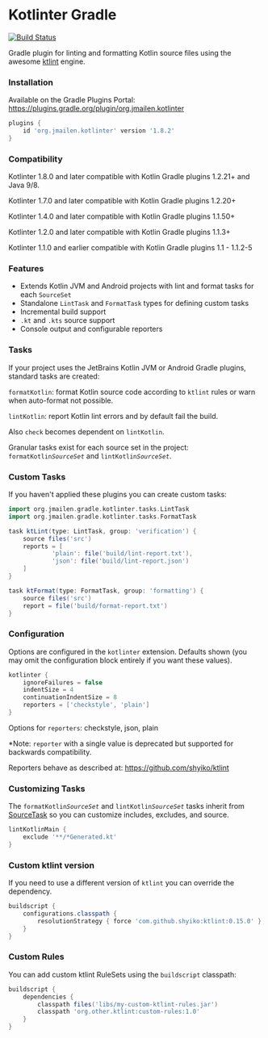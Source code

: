 # Kotlinter Gradle

[![Build Status](https://api.travis-ci.org/jeremymailen/kotlinter-gradle.svg?branch=master)](https://travis-ci.org/jeremymailen/kotlinter-gradle)

Gradle plugin for linting and formatting Kotlin source files using the awesome [ktlint](https://ktlint.github.io) engine.

### Installation

Available on the Gradle Plugins Portal: https://plugins.gradle.org/plugin/org.jmailen.kotlinter

```groovy
plugins {
    id 'org.jmailen.kotlinter' version '1.8.2'
}
```

### Compatibility
Kotlinter 1.8.0 and later compatible with Kotlin Gradle plugins 1.2.21+ and Java 9/8.

Kotlinter 1.7.0 and later compatible with Kotlin Gradle plugins 1.2.20+

Kotlinter 1.4.0 and later compatible with Kotlin Gradle plugins 1.1.50+

Kotlinter 1.2.0 and later compatible with Kotlin Gradle plugins 1.1.3+

Kotlinter 1.1.0 and earlier compatible with Kotlin Gradle plugins 1.1 - 1.1.2-5

### Features
- Extends Kotlin JVM and Android projects with lint and format tasks for each `SourceSet`
- Standalone `LintTask` and `FormatTask` types for defining custom tasks
- Incremental build support
- `.kt` and `.kts` source support
- Console output and configurable reporters

### Tasks

If your project uses the JetBrains Kotlin JVM or Android Gradle plugins, standard tasks are created:

`formatKotlin`: format Kotlin source code according to `ktlint` rules or warn when auto-format not possible.

`lintKotlin`: report Kotlin lint errors and by default fail the build.

Also `check` becomes dependent on `lintKotlin`.

Granular tasks exist for each source set in the project: `formatKotlin`*`SourceSet`* and `lintKotlin`*`SourceSet`*.

### Custom Tasks

If you haven't applied these plugins you can create custom tasks:

```groovy
import org.jmailen.gradle.kotlinter.tasks.LintTask
import org.jmailen.gradle.kotlinter.tasks.FormatTask

task ktLint(type: LintTask, group: 'verification') {
    source files('src')
    reports = [
            'plain': file('build/lint-report.txt'),
            'json': file('build/lint-report.json')
    ]
}

task ktFormat(type: FormatTask, group: 'formatting') {
    source files('src')
    report = file('build/format-report.txt')
}
```

### Configuration
Options are configured in the `kotlinter` extension. Defaults shown (you may omit the configuration block entirely if you want these values).
```groovy
kotlinter {
    ignoreFailures = false
    indentSize = 4
    continuationIndentSize = 8
    reporters = ['checkstyle', 'plain']
}
```
Options for `reporters`: checkstyle, json, plain

*Note: `reporter` with a single value is deprecated but supported for backwards compatibility.

Reporters behave as described at: https://github.com/shyiko/ktlint

### Customizing Tasks

The `formatKotlin`*`SourceSet`* and `lintKotlin`*`SourceSet`* tasks inherit from [SourceTask](https://docs.gradle.org/current/dsl/org.gradle.api.tasks.SourceTask.html)
so you can customize includes, excludes, and source.

```groovy
lintKotlinMain {
    exclude '**/*Generated.kt'
}
```

### Custom ktlint version

If you need to use a different version of `ktlint` you can override the dependency.

```groovy
buildscript {
    configurations.classpath {
        resolutionStrategy { force 'com.github.shyiko:ktlint:0.15.0' }
    }
}
```

### Custom Rules

You can add custom ktlint RuleSets using the `buildscript` classpath:

```groovy
buildscript {
    dependencies {
        classpath files('libs/my-custom-ktlint-rules.jar')
        classpath 'org.other.ktlint:custom-rules:1.0'
    }
}
```
